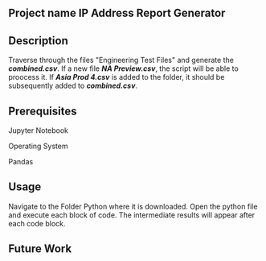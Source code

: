 ## Project name         IP Address Report Generator







## Description
Traverse through the files "Engineering Test Files" and generate the ***combined.csv***. If a new file ***NA Preview.csv***, the script will be able to proocess it.
If ***Asia Prod 4.csv*** is added to the folder, it should be subsequently added to  ***combined.csv***.



## Prerequisites
Jupyter Notebook

Operating System

Pandas




## Usage
Navigate to the Folder Python where it is downloaded. Open the python file and execute each block of code. The intermediate results will appear after each code block.



## Future Work

